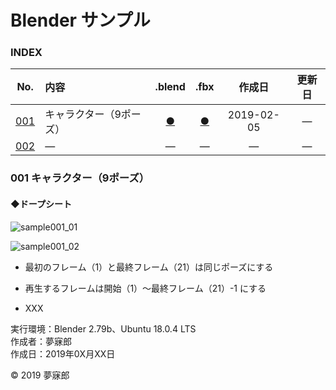 # Blender サンプル

### <b>INDEX</b>

|No.|内容|.blend|.fbx|作成日|更新日|
|:--:|:--|:--:|:--:|:--:|:--:|
|[001](#001)|キャラクター（9ポーズ）|[●](https://mubirou.github.io/Blender/sample/blend/sample001.blend)|[●](https://mubirou.github.io/Blender/sample/fbx/sample001.fbx)|2019-02-05|―|
|[002](#002)|―|―|―|―|―|―|


<a name="001"></a>
### 001 キャラクター（9ポーズ）

#### ◆ドープシート

![sample001_01](https://mubirou.github.io/Blender/sample/jpg/sample001_01.jpg)

![sample001_02](https://mubirou.github.io/Blender/sample/jpg/sample001_02.jpg)

* 最初のフレーム（1）と最終フレーム（21）は同じポーズにする
* 再生するフレームは開始（1）〜最終フレーム（21）-1 にする

* XXX

実行環境：Blender 2.79b、Ubuntu 18.0.4 LTS  
作成者：夢寐郎  
作成日：2019年0X月XX日

© 2019 夢寐郎